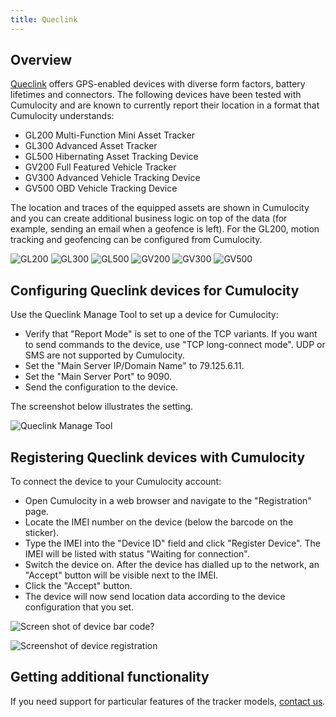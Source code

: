```yaml
---
title: Queclink
---
```


## Overview

[Queclink](http://www.queclink.com/product) offers GPS-enabled devices with diverse form factors, battery lifetimes and connectors. The following devices have been tested with Cumulocity and are known to currently report their location in a format that Cumulocity understands:

* GL200 Multi-Function Mini Asset Tracker
* GL300 Advanced Asset Tracker
* GL500 Hibernating Asset Tracking Device
* GV200 Full Featured Vehicle Tracker
* GV300 Advanced Vehicle Tracking Device
* GV500 OBD Vehicle Tracking Device

The location and traces of the equipped assets are shown in Cumulocity and you can create additional business logic on top of the data (for example, sending an email when a geofence is left). For the GL200, motion tracking and geofencing can be configured from Cumulocity.

![GL200](http://www.queclink.com/sites/default/files/styles/380-240/public/GL200new_0.png)
![GL300](http://www.queclink.com/sites/default/files/styles/380-240/public/GL300.png)
![GL500](http://www.queclink.com/sites/default/files/styles/380-240/public/GL500_3.png)
![GV200](http://www.queclink.com/sites/default/files/styles/380-240/public/GV200.png)
![GV300](http://www.queclink.com/sites/default/files/styles/380-240/public/GV300%2001_2.png)
![GV500](http://www.queclink.com/sites/default/files/styles/380-240/public/GV500_1.png)

## Configuring Queclink devices for Cumulocity

Use the Queclink Manage Tool to set up a device for Cumulocity:

* Verify that "Report Mode" is set to one of the TCP variants. If you want to send commands to the device, use "TCP long-connect mode". UDP or SMS are not supported by Cumulocity.
* Set the "Main Server IP/Domain Name" to 79.125.6.11.
* Set the "Main Server Port" to 9090.
* Send the configuration to the device.

The screenshot below illustrates the setting.

![Queclink Manage Tool](/images/guides/queclinkmanage.png)

## Registering Queclink devices with Cumulocity

To connect the device to your Cumulocity account:

* Open Cumulocity in a web browser and navigate to the "Registration" page. 
* Locate the IMEI number on the device (below the barcode on the sticker). 
* Type the IMEI into the "Device ID" field and click "Register Device". The IMEI will be listed with status "Waiting for connection".
* Switch the device on. After the device has dialled up to the network, an "Accept" button will be visible next to the IMEI.
* Click the "Accept" button.
* The device will now send location data according to the device configuration that you set. 

![Screen shot of device bar code?]()

![Screenshot of device registration]()

## Getting additional functionality

If you need support for particular features of the tracker models, [contact us](mailto:info@cumulocity.com).
